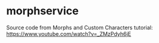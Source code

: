 # morphservice
Source code from Morphs and Custom Characters tutorial: https://www.youtube.com/watch?v=_ZMzPdyh6jE
